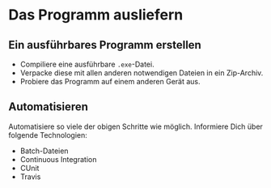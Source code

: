 
# Das Programm ausliefern

## Ein ausführbares Programm erstellen

* Compiliere eine ausführbare `.exe`-Datei.
* Verpacke diese mit allen anderen notwendigen Dateien in ein Zip-Archiv.
* Probiere das Programm auf einem anderen Gerät aus.

## Automatisieren

Automatisiere so viele der obigen Schritte wie möglich. Informiere Dich über folgende Technologien:

* Batch-Dateien
* Continuous Integration
* CUnit
* Travis
